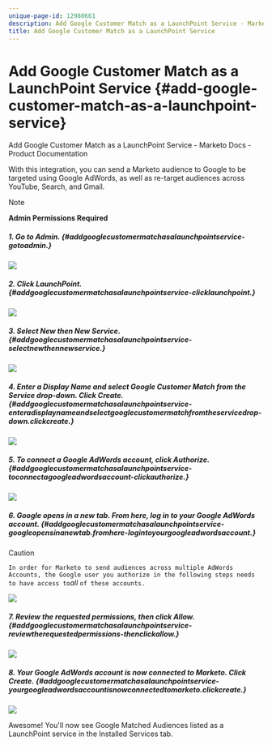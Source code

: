 ```yaml
---
unique-page-id: 12980661
description: Add Google Customer Match as a LaunchPoint Service - Marketo Docs - Product Documentation
title: Add Google Customer Match as a LaunchPoint Service
---
```


# Add Google Customer Match as a LaunchPoint Service {#add-google-customer-match-as-a-launchpoint-service}

Add Google Customer Match as a LaunchPoint Service - Marketo Docs - Product Documentation

With this integration, you can send a Marketo audience to Google to be targeted using Google AdWords, as well as re-target audiences across YouTube, Search, and Gmail.

>[!NOTE]
>
>**Admin Permissions Required**

##### 1. Go to Admin. {#addgooglecustomermatchasalaunchpointservice-gotoadmin.}

![](assets/admin.png)

##### 2. Click LaunchPoint. {#addgooglecustomermatchasalaunchpointservice-clicklaunchpoint.}

![](assets/image2014-12-5-14-3a35-3a27.png)

##### 3. Select New then New Service. {#addgooglecustomermatchasalaunchpointservice-selectnewthennewservice.}

![](assets/image2014-12-5-14-3a37-3a33.png)

##### 4. Enter a Display Name and select Google Customer Match from the Service drop-down. Click Create. {#addgooglecustomermatchasalaunchpointservice-enteradisplaynameandselectgooglecustomermatchfromtheservicedrop-down.clickcreate.}

![](assets/chooseservice.png)

##### 5. To connect a Google AdWords account, click Authorize. {#addgooglecustomermatchasalaunchpointservice-toconnectagoogleadwordsaccount-clickauthorize.}

![](assets/authorizeaccount-1.png)

##### 6. Google opens in a new tab. From here, log in to your Google AdWords account. {#addgooglecustomermatchasalaunchpointservice-googleopensinanewtab.fromhere-logintoyourgoogleadwordsaccount.}

>[!CAUTION]
>
>`In order for Marketo to send audiences across multiple AdWords Accounts, the Google user you authorize in the following steps needs to have access to`*all* `of these accounts.`

![](assets/chooseaccount.png)  

##### 7. Review the requested permissions, then click Allow. {#addgooglecustomermatchasalaunchpointservice-reviewtherequestedpermissions-thenclickallow.}

![](assets/reviewpermissions.png)

##### 8. Your Google AdWords account is now connected to Marketo. Click Create. {#addgooglecustomermatchasalaunchpointservice-yourgoogleadwordsaccountisnowconnectedtomarketo.clickcreate.}

![](assets/authorizesuccess.png)

Awesome! You'll now see Google Matched Audiences listed as a LaunchPoint service in the Installed Services tab.
